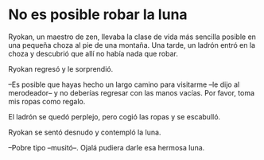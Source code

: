 # No es posible robar la luna

Ryokan, un maestro de zen, llevaba la clase de vida más sencilla posible
en una pequeña choza al pie de una montaña. Una tarde, un ladrón entró
en la choza y descubrió que allí no había nada que robar.

Ryokan regresó y le sorprendió.

–Es posible que hayas hecho un largo camino para visitarme –le dijo al
merodeador– y no deberías regresar con las manos vacías. Por favor, toma
mis ropas como regalo.

El ladrón se quedó perplejo, pero cogió las ropas y se escabulló.

Ryokan se sentó desnudo y contempló la luna.

–Pobre tipo –musitó–. Ojalá pudiera darle esa hermosa luna.